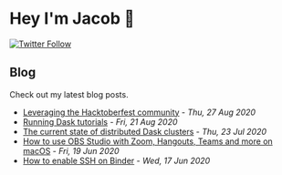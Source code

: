 # Hey I'm Jacob 👋
[![Twitter Follow](https://img.shields.io/twitter/follow/_jacobtomlinson?style=social)](https://twitter.com/_jacobtomlinson)

## Blog

Check out my latest blog posts.

- [Leveraging the Hacktoberfest community](https://jacobtomlinson.dev/posts/2020/leveraging-the-hacktoberfest-community/) - *Thu, 27 Aug 2020*
- [Running Dask tutorials](https://jacobtomlinson.dev/posts/2020/running-dask-tutorials/) - *Fri, 21 Aug 2020*
- [The current state of distributed Dask clusters](https://jacobtomlinson.dev/posts/2020/the-current-state-of-distributed-dask-clusters/) - *Thu, 23 Jul 2020*
- [How to use OBS Studio with Zoom, Hangouts, Teams and more on macOS](https://jacobtomlinson.dev/posts/2020/how-to-use-obs-studio-with-zoom-hangouts-teams-and-more-on-macos/) - *Fri, 19 Jun 2020*
- [How to enable SSH on Binder](https://jacobtomlinson.dev/posts/2020/how-to-enable-ssh-on-binder/) - *Wed, 17 Jun 2020*

